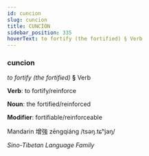 ```yaml
---
id: cuncion
slug: cuncion
title: CUNCİON
sidebar_position: 335
hoverText: to fortify (the fortified) § Verb
---
```


### cuncion

*to fortify (the fortified)* **§** Verb

**Verb**: to fortify/reinforce

**Noun**: the fortified/reinforced

**Modifier**: fortifiable/reinforceable

Mandarin 增強 zēngqiáng /tsəŋ.tɕʰjaŋ/

*Sino-Tibetan Language Family*